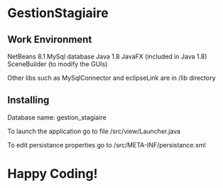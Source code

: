 # GestionStagiaire

## Work Environment

NetBeans 8.1
MySql database
Java 1.8
JavaFX (included in Java 1.8)
SceneBuilder (to modify the GUIs)

Other libs such as MySqlConnector and eclipseLink are in /lib directory

## Installing

Database name: gestion_stagiaire

To launch the application go to file /src/view/Launcher.java

To edit persistance properties go to /src/META-INF/persistance.xml

# Happy Coding!
